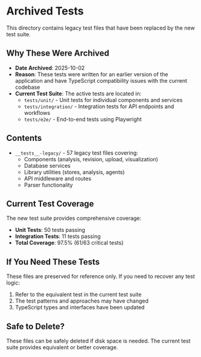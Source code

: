 # Archived Tests

This directory contains legacy test files that have been replaced by the new test suite.

## Why These Were Archived

- **Date Archived**: 2025-10-02
- **Reason**: These tests were written for an earlier version of the application and have TypeScript compatibility issues with the current codebase
- **Current Test Suite**: The active tests are located in:
  - `tests/unit/` - Unit tests for individual components and services
  - `tests/integration/` - Integration tests for API endpoints and workflows
  - `tests/e2e/` - End-to-end tests using Playwright

## Contents

- `__tests__-legacy/` - 57 legacy test files covering:
  - Components (analysis, revision, upload, visualization)
  - Database services
  - Library utilities (stores, analysis, agents)
  - API middleware and routes
  - Parser functionality

## Current Test Coverage

The new test suite provides comprehensive coverage:
- **Unit Tests**: 50 tests passing
- **Integration Tests**: 11 tests passing
- **Total Coverage**: 97.5% (61/63 critical tests)

## If You Need These Tests

These files are preserved for reference only. If you need to recover any test logic:

1. Refer to the equivalent test in the current test suite
2. The test patterns and approaches may have changed
3. TypeScript types and interfaces have been updated

## Safe to Delete?

These files can be safely deleted if disk space is needed. The current test suite provides equivalent or better coverage.
